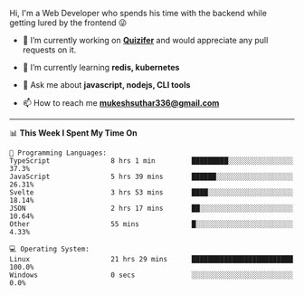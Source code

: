 Hi, I'm a Web Developer who spends his time with the backend while getting lured by the frontend 😜

- 🔭 I’m currently working on **[Quizifer](https://github.com/SutharMukesh/Quizifer/)** and would appreciate any pull requests on it.

- 🌱 I’m currently learning **redis, kubernetes**

- 💬 Ask me about **javascript, nodejs, CLI tools**

- 📫 How to reach me **mukeshsuthar336@gmail.com**

---
<!--START_SECTION:waka-->
📊 **This Week I Spent My Time On** 

```text
💬 Programming Languages: 
TypeScript               8 hrs 1 min         █████████░░░░░░░░░░░░░░░░   37.3% 
JavaScript               5 hrs 39 mins       ██████░░░░░░░░░░░░░░░░░░░   26.31% 
Svelte                   3 hrs 53 mins       ████░░░░░░░░░░░░░░░░░░░░░   18.14% 
JSON                     2 hrs 17 mins       ██░░░░░░░░░░░░░░░░░░░░░░░   10.64% 
Other                    55 mins             █░░░░░░░░░░░░░░░░░░░░░░░░   4.33%

💻 Operating System: 
Linux                    21 hrs 29 mins      █████████████████████████   100.0% 
Windows                  0 secs              ░░░░░░░░░░░░░░░░░░░░░░░░░   0.0%

```


<!--END_SECTION:waka-->
